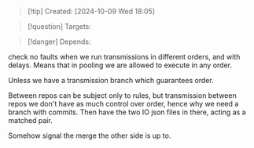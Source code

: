 
>[!tip] Created: [2024-10-09 Wed 18:05]

>[!question] Targets: 

>[!danger] Depends: 
 
 check no faults when we run transmissions in different orders, and with delays.
Means that in pooling we are allowed to execute in any order.

Unless we have a transmission branch which guarantees order.

Between repos can be subject only to rules, but transmission between repos we don't have as much control over order, hence why we need a branch with commits.  Then have the two IO json files in there, acting as a matched pair.

Somehow signal the merge the other side is up to.